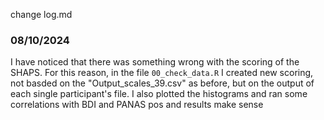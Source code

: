 change log.md
### 08/10/2024
I have noticed that there was something wrong with the scoring of the SHAPS. For this reason, in the file `00_check_data.R` I created new scoring, not basded on the "Output_scales_39.csv" as before, but on the output of each single participant's file. I also plotted the histograms and ran some correlations with BDI and PANAS pos and results make sense
